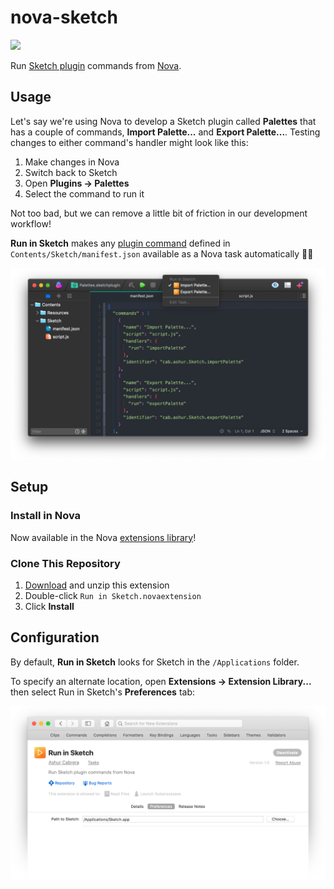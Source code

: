 # nova-sketch

[![](https://nova.app/badges/clone.svg)][clone]

Run [Sketch plugin][plugins] commands from [Nova].

[clone]: https://panic.com/open-in-nova/clone?url=https://gitlab.com/ashur/nova-sketch.git
[plugins]: https://developer.sketch.com/plugins
[Nova]: https://nova.app

## Usage

Let's say we're using Nova to develop a Sketch plugin called **Palettes** that has a couple of commands, **Import Palette...** and **Export Palette...**. Testing changes to either command's handler might look like this:

1. Make changes in Nova
1. Switch back to Sketch
1. Open **Plugins → Palettes**
1. Select the command to run it

Not too bad, but we can remove a little bit of friction in our development workflow!

**Run in Sketch** makes any [plugin command] defined in `Contents/Sketch/manifest.json` available as a Nova task automatically 💎✨

![](/assets/tasks.png)

[plugin command]: https://developer.sketch.com/plugins/plugin-manifest#commands

## Setup

### Install in Nova

Now available in the Nova [extensions library]!

[extensions library]: https://panic.com/open-in-nova/extension?id=ashur.RunInSketch

### Clone This Repository

1. [Download][download] and unzip this extension
1. Double-click `Run in Sketch.novaextension`
1. Click **Install**

[download]: https://gitlab.com/ashur/nova-sketch/-/archive/main/nova-sketch-main.zip

## Configuration

By default, **Run in Sketch** looks for Sketch in the `/Applications` folder.

To specify an alternate location, open **Extensions → Extension Library...** then select Run in Sketch's **Preferences** tab:

![](/assets/preferences.png)
